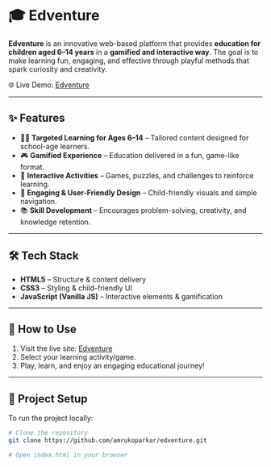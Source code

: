 # 🎓 Edventure  

**Edventure** is an innovative web-based platform that provides **education for children aged 6–14 years** in a **gamified and interactive way**. The goal is to make learning fun, engaging, and effective through playful methods that spark curiosity and creativity.  

🌐 Live Demo: [Edventure](https://amrukoparkar.github.io/edventure/)  

---

## ✨ Features  
- 👦👧 **Targeted Learning for Ages 6–14** – Tailored content designed for school-age learners.  
- 🎮 **Gamified Experience** – Education delivered in a fun, game-like format.  
- 🧩 **Interactive Activities** – Games, puzzles, and challenges to reinforce learning.  
- 🌟 **Engaging & User-Friendly Design** – Child-friendly visuals and simple navigation.  
- 📚 **Skill Development** – Encourages problem-solving, creativity, and knowledge retention.  

---

## 🛠️ Tech Stack  
- **HTML5** – Structure & content delivery  
- **CSS3** – Styling & child-friendly UI  
- **JavaScript (Vanilla JS)** – Interactive elements & gamification  

---

## 🚀 How to Use  
1. Visit the live site: [Edventure](https://amrukoparkar.github.io/edventure/)  
2. Select your learning activity/game.  
3. Play, learn, and enjoy an engaging educational journey!  

---

## 📂 Project Setup  
To run the project locally:  
```bash
# Clone the repository
git clone https://github.com/amrukoparkar/edventure.git

# Open index.html in your browser
